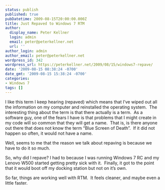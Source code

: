 ```yaml
---
status: publish
published: true
pubDatetime: 2009-08-15T20:00:00.000Z
title: Just Repaved to Windows 7 RTM
author:
  display_name: Peter Kellner
  login: admin
  email: peter@peterkellner.net
  url: ''
author_login: admin
author_email: peter@peterkellner.net
wordpress_id: 342
wordpress_url: https://peterkellner.net/2009/08/15/windows7-repave/
date: '2009-08-15 08:38:24 -0700'
date_gmt: '2009-08-15 15:38:24 -0700'
categories:
- Windows 7
tags: []
---
```

<p>I like this term I keep hearing (repaved) which means that I’ve wiped out all the information on my computer and reinstalled the operating system.&#160; The interesting thing about the term is that there actually is a term.&#160; As a software guy, one of the fears I have is that problems that I might create in my code will so common that they will get a name.&#160; That is, is there anyone out there that does not know the term “Blue Screen of Death”.&#160; If it did not happen so often, it would not have a name.</p>
<p> <!--more-->
<p>Well, seems to me that the reason we talk about repaving is because we have to do it so much.</p>
<p>So, why did I repave? I had to because I was running Windows 7 RC and my Lenovo W500 started getting pretty sick with it.&#160; Finally, it got to the point that it would boot off my docking station but not on it’s own.</p>
<p>So far, things are working well with RTM.&#160; It feels cleaner, and maybe even a little faster.</p>
